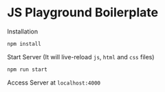 # JS Playground Boilerplate

Installation

```bash
npm install
```

Start Server (It will live-reload `js`, `html` and `css` files)

```bash
npm run start
```

Access Server at `localhost:4000`
